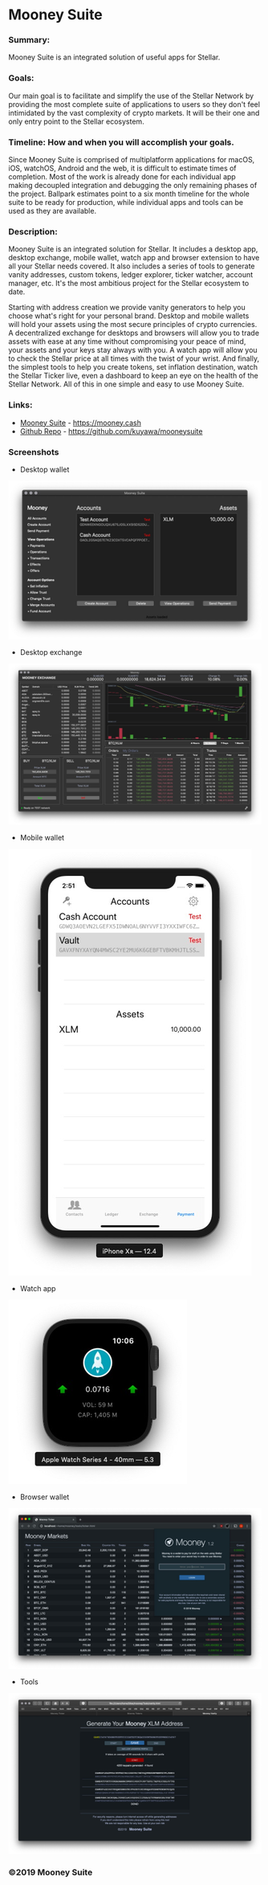 #  Mooney Suite

### Summary:

Mooney Suite is an integrated solution of useful apps for Stellar.

### Goals:

Our main goal is to facilitate and simplify the use of the Stellar Network by providing the most complete suite of applications to users so they don't feel intimidated by the vast complexity of crypto markets. It will be their one and only entry point to the Stellar ecosystem.

### Timeline: How and when you will accomplish your goals.

Since Mooney Suite is comprised of multiplatform applications for macOS, iOS, watchOS, Android and the web, it is difficult to estimate times of completion. Most of the work is already done for each individual app making decoupled integration and debugging the only remaining phases of the project. Ballpark estimates point to a six month timeline for the whole suite to be ready for production, while individual apps and tools can be used as they are available.

### Description:

Mooney Suite is an integrated solution for Stellar. It includes a desktop app, desktop exchange, mobile wallet, watch app and browser extension to have all your Stellar needs covered. It also includes a series of tools to generate vanity addresses, custom tokens, ledger explorer, ticker watcher, account manager, etc. It's the most ambitious project for the Stellar ecosystem to date. 

Starting with address creation we provide vanity generators to help you choose what's right for your personal brand. Desktop and mobile wallets will hold your assets using the most secure principles of crypto currencies. A decentralized exchange for desktops and browsers will allow you to trade assets with ease at any time without compromising your peace of mind, your assets and your keys stay always with you. A watch app will allow you to check the Stellar price at all times with the twist of your wrist. And finally, the simplest tools to help you create tokens, set inflation destination, watch the Stellar Ticker live, even a dashboard to keep an eye on the health of the Stellar Network. All of this in one simple and easy to use Mooney Suite.

### Links:

- [Mooney Suite](https://mooney.cash) - https://mooney.cash
- [Github Repo](https://github.com/kuyawa/mooneysuite) - https://github.com/kuyawa/mooneysuite

### Screenshots

- Desktop wallet

![Desktop Wallet](https://raw.githubusercontent.com/kuyawa/mooneysuite/master/Screenshots/desktop.jpg)

- Desktop exchange

![Desktop exchange](https://raw.githubusercontent.com/kuyawa/mooneysuite/master/Screenshots/exchange.jpg)

- Mobile wallet

![Mobile wallet](https://raw.githubusercontent.com/kuyawa/mooneysuite/master/Screenshots/mobile.jpg)

- Watch app

![Watch app](https://raw.githubusercontent.com/kuyawa/mooneysuite/master/Screenshots/watch.jpg)

- Browser wallet

![Browser wallet](https://raw.githubusercontent.com/kuyawa/mooneysuite/master/Screenshots/webext.jpg)

- Tools

![Tools](https://raw.githubusercontent.com/kuyawa/mooneysuite/master/Screenshots/vanity.jpg)


### ©2019 Mooney Suite